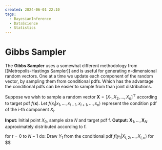 ```yaml
---
created: 2024-06-01 22:10
tags:
  - BayesianInference
  - DataScience
  - Statistics
---
```


# Gibbs Sampler

The **Gibbs Sampler** uses a somewhat different methodology from [[Metropolis-Hastings Sampler]] and is useful for generating n-dimensional random vectors. One at a time we update each component of the random vector, by sampling them from conditional pdfs. Which has the advantage the conditional pdfs can be easier to sample from than joint distributions.

Suppose we wish to sample a random vector $\mathbf{X} = [X_1, X_2, \dots, X_n]^{\top}$ according to target pdf $f(\boldsymbol{x})$. Let $f(x_i | x_1, \dots, x_{i-1}, x_{i+1}, \dots, x_n)$ represent the condition pdf of the i-th component $X_i$.

**Input:** Initial point $X_0$, sample size $N$ and target pdf f.
**Output:** $\boldsymbol{X}_1, \dots, \boldsymbol{X}_N$ approximately distributed according to f.

for $t=0$ to $N-1$ do:
Draw $Y_1$ from the conditional pdf $f(y_1| X_{t,2}, \dots, X_{t,n})$
for $$


